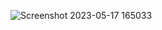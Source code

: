 ![Screenshot 2023-05-17 165033](https://github.com/Techbrolakes/easepay/assets/45468437/4d93db60-5fe0-486f-adf6-cc01848aab4e)
